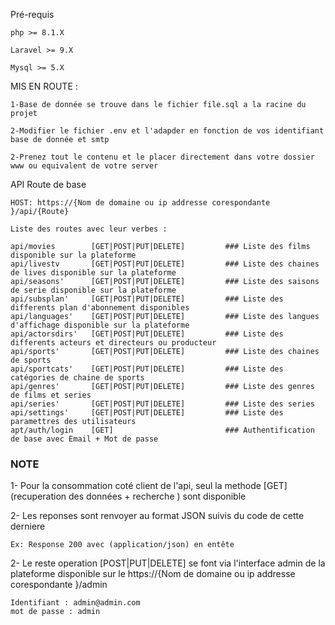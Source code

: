 Pré-requis

    php >= 8.1.X
    
    Laravel >= 9.X

    Mysql >= 5.X

MIS EN ROUTE : 

    1-Base de donnée se trouve dans le fichier file.sql a la racine du projet
    
    2-Modifier le fichier .env et l'adapder en fonction de vos identifiant base de donnée et smtp
    
    2-Prenez tout le contenu et le placer directement dans votre dossier www ou equivalent de votre server


API Route de base 

    HOST: https://{Nom de domaine ou ip addresse corespondante }/api/{Route}

    Liste des routes avec leur verbes :
    
    api/movies        [GET|POST|PUT|DELETE]         ### Liste des films disponible sur la plateforme
    api/livestv       [GET|POST|PUT|DELETE]         ### Liste des chaines de lives disponible sur la plateforme
    api/seasons'      [GET|POST|PUT|DELETE]         ### Liste des saisons de serie disponible sur la plateforme
    api/subsplan'     [GET|POST|PUT|DELETE]         ### Liste des differents plan d'abonnement disponibles
    api/languages'    [GET|POST|PUT|DELETE]         ### Liste des langues d'affichage disponible sur la plateforme
    api/actorsdirs'   [GET|POST|PUT|DELETE]         ### Liste des differents acteurs et directeurs ou producteur
    api/sports'       [GET|POST|PUT|DELETE]         ### Liste des chaines de sports
    api/sportcats'    [GET|POST|PUT|DELETE]         ### Liste des catégories de chaine de sports
    api/genres'       [GET|POST|PUT|DELETE]         ### Liste des genres de films et series 
    api/series'       [GET|POST|PUT|DELETE]         ### Liste des series
    api/settings'     [GET|POST|PUT|DELETE]         ### Liste des paramettres des utilisateurs
    apt/auth/login    [GET]                         ### Authentification de base avec Email + Mot de passe

### NOTE ########

1- Pour la consommation coté client de l'api, seul la methode [GET] (recuperation des données + recherche ) sont disponible

2- Les reponses sont renvoyer au format JSON suivis du code de cette derniere
    
    Ex: Response 200 avec (application/json) en entête 
    
2- Le reste operation [POST|PUT|DELETE] se font via l'interface admin de la plateforme disponible sur le https://{Nom de domaine ou ip addresse corespondante }/admin

    Identifiant : admin@admin.com
    mot de passe : admin









